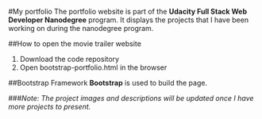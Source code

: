 #My portfolio
The portfolio website is part of the **Udacity Full Stack Web Developer Nanodegree** program. It displays the projects that I have been working on during the nanodegree program. 

##How to open the movie trailer website
1. Download the code repository
2. Open bootstrap-portfolio.html in the browser

##Bootstrap
Framework **Bootstrap** is used to build the page.

###_Note: The project images and descriptions will be updated once I have more projects to present._
